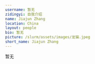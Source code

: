```yaml
---
username: 暂无
zidingyi: 自我介绍
name: Jiajun Zhang
location: China
layout: people
bio: 暂无
picture: /slurm/assets/images/龙猫.jpeg
short_name: Jiajun Zhang
---
```


暂无
